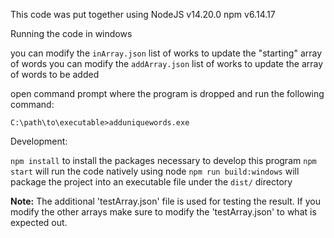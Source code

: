 This code was put together using
  NodeJS v14.20.0
  npm v6.14.17

Running the code in windows

you can modify the `inArray.json` list of works to update the "starting" array of words
you can modify the `addArray.json` list of works to update the array of words to be added

open command prompt where the program is dropped and run the following command:

`C:\path\to\executable>adduniquewords.exe`

Development:

`npm install` to install the packages necessary to develop this program
`npm start` will run the code natively using node
`npm run build:windows` will package the project into an executable file under the `dist/` directory


**Note:** The additional 'testArray.json' file is used for testing the result.
If you modify the other arrays make sure to modify the 'testArray.json' to what is expected out.
